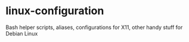 # linux-configuration
Bash helper scripts, aliases, configurations for X11, other handy stuff for Debian Linux
